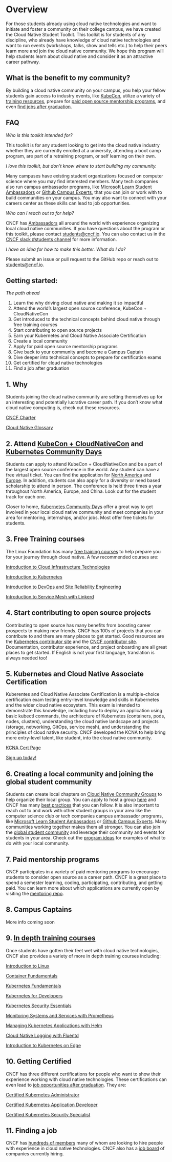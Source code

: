 # Overview

For those students already using cloud native technologies and want to initiate and foster a community on their college campus, we have created the Cloud Native Student Toolkit. This toolkit is for students of any discipline, who already have knowledge of cloud native technologies and want to run events (workshops, talks, show and tells etc.) to help their peers learn more and join the cloud native community. We hope this program will help students learn about cloud native and consider it as an attractive career pathway.

## What is the benefit to my community?

By building a cloud native community on your campus, you help your fellow students gain access to industry events, like [KubeCon](http://kubecon.io/), utilize a variety of [training resources](https://www.cncf.io/certification/training/), prepare for [paid open source mentorship programs](https://github.com/cncf/mentoring), and even [find jobs after graduation](https://www.cncf.io/blog/2020/12/03/success-story-kubernetes-certifications-help-recent-graduate-stand-out-from-the-crowd-and-quickly-obtain-an-engineering-job/).

## FAQ

_Who is this toolkit intended for?_

This toolkit is for any student looking to get into the cloud native industry whether they are currently enrolled at a university, attending a boot camp program, are part of a retraining program, or self learning on their own.

_I love this toolkit, but don’t know where to start building my community._

Many campuses have existing student organizations focused on computer science where you may find interested members. Many tech companies also run campus ambassador programs, like [Microsoft Learn Student Ambassadors](https://studentambassadors.microsoft.com/) or [Github Campus Experts](https://education.github.com/experts), that you can join or work with to build communities on your campus. You may also want to connect with your careers center as these skills can lead to job opportunities.

_Who can I reach out to for help?_

CNCF has [Ambassadors](https://github.com/cncf/ambassadors) all around the world with experience organizing local cloud native communities. If you have questions about the program or this toolkit, please contact [students@cncf.io](mailto:students@cncf.io). You can also contact us in the [CNCF slack #students channel](https://cloud-native.slack.com/archives/C01B6B7HM8S) for more information.

_I have an idea for how to make this better. What do I do?_

Please submit an issue or pull request to the GitHub repo or reach out to [students@cncf.io](mailto:students@cncf.io).

## Getting started:

_The path ahead_

1. Learn the why driving cloud native and making it so impactful
2. Attend the world’s largest open source conference, KubeCon + CloudNativeCon
3. Get introduced to the technical concepts behind cloud native through free training courses
4. Start contributing to open source projects
5. Earn your Kubernetes and Cloud Native Associate Certification
6. Create a local community
7. Apply for paid open source mentorship programs
8. Give back to your community and become a Campus Captain
9. Dive deeper into technical concepts to prepare for certification exams
10. Get certified for cloud native technologies
11. Find a job after graduation

## 1. **Why**

Students joining the cloud native community are setting themselves up for an interesting and potentially lucrative career path. If you don’t know what cloud native computing is, check out these resources.

[CNCF Charter](https://github.com/cncf/foundation/blob/master/charter.md)

[Cloud Native Glossary](https://github.com/cncf/glossary)

## 2. **Attend [KubeCon + CloudNativeCon](http://kubecon.io/) and [Kubernetes Community Days](https://github.com/cncf/kubernetes-community-days)**

Students can apply to attend KubeCon + CloudNativeCon and be a part of the largest open source conference in the world. Any student can have a free virtual ticket. You can find the application for [North America](https://events.linuxfoundation.org/kubecon-cloudnativecon-north-america/attend/scholarships/) and [Europe](https://events.linuxfoundation.org/kubecon-cloudnativecon-europe/attend/scholarships/). In addition, students can also apply for a diversity or need based scholarship to attend in person. The conference is held three times a year throughout North America, Europe, and China. Look out for the student track for each one.

Closer to home, [Kubernetes Community Days](https://community.cncf.io/kubernetes-community-days/about-kcd/) offer a great way to get involved in your local cloud native community and meet companies in your area for mentoring, internships, and/or jobs. Most offer free tickets for students.

## 3. **Free Training courses**

The Linux Foundation has many [free training courses](https://www.edx.org/school/linuxfoundationx) to help prepare you for your journey through cloud native. A few recommended courses are:

[Introduction to Cloud Infrastructure Technologies](https://www.edx.org/course/introduction-to-cloud-infrastructure-technologies)

[Introduction to Kubernetes](https://www.edx.org/course/introduction-to-kubernetes)

[Introduction to DevOps and Site Reliability Engineering](https://www.edx.org/course/introduction-to-devops-and-site-reliability-engineering)

[Introduction to Service Mesh with Linkerd](https://www.edx.org/course/introduction-to-service-mesh-with-linkerd)

## 4. **Start contributing to open source projects**

Contributing to open source has many benefits from boosting career prospects to making new friends. CNCF has 100s of projects that you can contribute to and there are many places to get started. Good resources are the [Kubernetes contributor site](https://k8s.dev/) and the [CNCF contributor site](https://contribute.cncf.io/). Documentation, contributor experience, and project onboarding are all great places to get started. If English is not your first language, translation is always needed too!

## 5. **Kubernetes and Cloud Native Associate Certification**

Kuberentes and Cloud Native Associate Certification is a multiple-choice certification exam testing entry-level knowledge and skills in Kubernetes and the wider cloud native ecosystem. This exam is intended to demonstrate this knowledge, including how to deploy an application using basic kubectl commands, the architecture of Kubernetes (containers, pods, nodes, clusters), understanding the cloud native landscape and projects (storage, networking, GitOps, service mesh), and understanding the principles of cloud native security. CNCF developed the KCNA to help bring more entry-level talent, like student, into the cloud native community.

[KCNA Cert Page](https://www.cncf.io/certification/kcna/)

[Sign up today!](https://training.linuxfoundation.org/certification/kubernetes-cloud-native-associate/)

## 6. **Creating a local community and joining the global student community**

Students can create local chapters on [Cloud Native Community Groups](https://community.cncf.io/) to help organize their local group. You can apply to host a group [here](https://github.com/cncf/communitygroups#how-to-apply) and CNCF has many [best practices](https://github.com/cncf/communitygroups/blob/main/best_practices.md) that you can follow. It is also important to reach out to and work with other student groups in your area like the computer science club or tech companies campus ambassador programs, like [Microsoft Learn Student Ambassadors](https://studentambassadors.microsoft.com/) or [Github Campus Experts](https://education.github.com/experts). Many communities working together makes them all stronger. You can also join the [global student community](https://community.cncf.io/cloud-native-students/) and leverage their community and events for students in your area. Check out the [program ideas](program-ideas.md) for examples of what to do with your local community.

## 7. **Paid mentorship programs**

CNCF participates in a variety of paid mentoring programs to encourage students to consider open source as a career path. CNCF is a great place to spend a semester learning, coding, participating, contributing, and getting paid. You can learn more about which applications are currently open by visiting the [mentoring repo](https://github.com/cncf/mentoring).

## 8. **Campus Captains**

More info coming soon

## 9. **[In depth training courses](https://training.linuxfoundation.org/)**

Once students have gotten their feet wet with cloud native technologies, CNCF also provides a variety of more in depth training courses including:

[Introduction to Linux](https://training.linuxfoundation.org/training/introduction-to-linux/)

[Container Fundamentals](https://training.linuxfoundation.org/training/containers-fundamentals/)

[Kubernetes Fundamentals](https://training.linuxfoundation.org/training/kubernetes-fundamentals/)

[Kubernetes for Developers](https://training.linuxfoundation.org/training/kubernetes-for-developers/)

[Kubernetes Security Essentials](https://training.linuxfoundation.org/training/kubernetes-security-essentials-lfs260/)

[Monitoring Systems and Services with Prometheus](https://training.linuxfoundation.org/training/monitoring-systems-and-services-with-prometheus-lfs241/)

[Managing Kubernetes Applications with Helm](https://training.linuxfoundation.org/training/managing-kubernetes-applications-with-helm-lfs244/)

[Cloud Native Logging with Fluentd](https://training.linuxfoundation.org/training/cloud-native-logging-with-fluentd-lfs242/)

[Introduction to Kubernetes on Edge](https://training.linuxfoundation.org/training/introduction-to-kubernetes-on-edge-with-k3s-lfs156x/)


## 10. **Getting Certified**

CNCF has three different certifications for people who want to show their experience working with cloud native technologies. These certifications can even lead to [job opportunities after graduation](https://www.cncf.io/blog/2020/12/03/success-story-kubernetes-certifications-help-recent-graduate-stand-out-from-the-crowd-and-quickly-obtain-an-engineering-job/). They are:

[Certified Kubernetes Administrator](https://training.linuxfoundation.org/certification/certified-kubernetes-administrator-cka/)

[Certified Kubernetes Application Developer](https://training.linuxfoundation.org/certification/certified-kubernetes-application-developer-ckad/)

[Certified Kubernetes Security Specialist](https://training.linuxfoundation.org/certification/certified-kubernetes-security-specialist/)

## 11. **Finding a job**

CNCF has [hundreds of members](https://www.cncf.io/about/members/) many of whom are looking to hire people with experience in cloud native technologies. CNCF also has a [job board](https://jobs.cncf.io/) of companies currently hiring.
